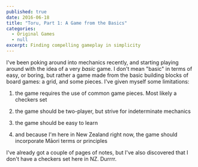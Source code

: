 ```yaml
---
published: true
date: 2016-06-18
title: "Toru, Part 1: A Game from the Basics"
categories:
  - Original Games
  - null
excerpt: Finding compelling gameplay in simplicity
---
```

I've been poking around into mechanics recently, and starting playing around with the idea of a very _basic_ game. I don't mean "basic" in terms of easy, or boring, but rather a game made from the basic building blocks of board games: a grid, and some pieces. I've given myself some limitations:

1.  the game requires the use of common game pieces. Most likely a checkers set
    
2.  the game should be two-player, but strive for indeterminate mechanics
    
3.  the game should be easy to learn
    
4.  and because I'm here in New Zealand right now, the game should incorporate Māori terms or principles
    

<p style="text-align: start">I've already got a couple of pages of notes, but I've also discovered that I don't have a checkers set here in NZ. Durrrr.</p>